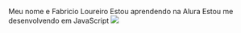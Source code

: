 Meu nome e Fabricio Loureiro
Estou aprendendo na Alura
Estou me desenvolvendo em JavaScript
![](https://tenor.com/bDzrR.gif)
